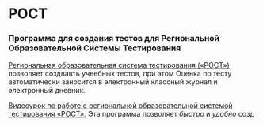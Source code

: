 # POCT
### Программа для создания тестов для Региональной Образовательной Системы Тестирования
[Региональная образовательная система тестирования («РОСТ»)](http://www.ir-tech.ru/?products=rost) позволяет создвавть учеебных тестов, 
при этом Оценка по тесту автоматически заносится в электронный классный журнал и электронный дневник.

[Видеоурок по работе с региональной образовательной системой тестирования «РОСТ».](https://drive.google.com/file/d/0B9Ne8mwSPZxYYUx0ZXdnR1RBZEE/view?usp=sharing)
Эта программа позволяет *быстро* и *удобно* созд
